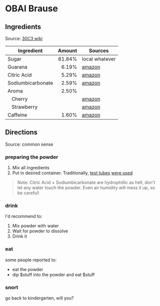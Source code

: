 # OBAI Brause

## Ingredients
Source: [30C3 wiki][cWiki]

| Ingredient              | Amount | Sources            |
|-------------------------|-------:|--------------------|
| Sugar                   | 81.84% | local whatever     |
| Guarana                 |  6.19% | [amazon][aGuarana] |
| Citric Acid             |  5.29% | [amazon][aCitAc]   |
| Sodiumbicarbonate       |  2.59% | [amazon][aNaHCO3]  |
| Aroma                   |  2.50% |                    |
| &nbsp;&nbsp; Cherry     |        | [amazon][aCherry]  |
| &nbsp;&nbsp; Strawberry |        | [amazon][aStrawB]  |
| Caffeine                |  1.60% | [amazon][aCaff]    |

## Directions
Source: common sense

### preparing the powder
1. Mix all ingredients
2. Put in desired container. Traditionally, [test tubes][aTTube] [were used][tTTube]

> Note: Citric Acid + Sodiumbicarbonate are hydrophillic as hell, don't let any water touch the powder. Even air humidity will mess it up, so be careful!

### drink
I'd recommend to:

1. Mix powder with water
2. Wait for powder to dissolve
3. Drink it

### eat
some people reported to:
* eat the powder
* dip $stuff into the powder and eat $stuff

### snort
go back to kindergarten, will you?

[cWiki]:    https://events.ccc.de/congress/2013/wiki/Projects:OBAI_Brause#Version_3
[aGuarana]: http://www.amazon.de/dp/B007SN3TVO
[aCitAc]:   http://www.amazon.de/dp/B008AI1YUY
[aNaHCO3]:  http://www.amazon.de/dp/B00ALSHMA2
[aCherry]:  http://www.amazon.de/dp/B008M7DD52
[aCaff]:    http://www.amazon.de/dp/B00MG2TKN8
[aTTube]:   http://www.amazon.de/dp/B005ZQPDT2
[aStrawB]:  http://www.amazon.de/dp/B0074K9CM6
[tTTube]:   https://twitter.com/musevg/status/416613591987810304
